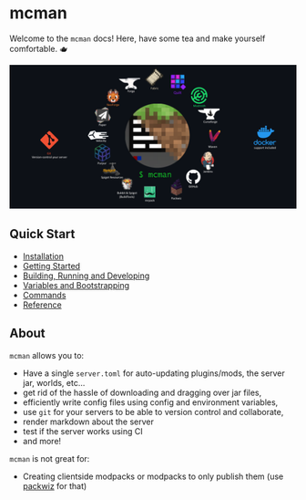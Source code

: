 # mcman

Welcome to the `mcman` docs! Here, have some tea and make yourself comfortable. 🫖

![mcman banner](./mcman-3.png)

## Quick Start

- [Installation](./installation.md)
- [Getting Started](./tutorials/getting-started.md)
- [Building, Running and Developing](./tutorials/building.md)
- [Variables and Bootstrapping](./tutorials/variables.md)
- [Commands](./commands)
- [Reference](./reference/server.toml.md)

## About

`mcman` allows you to:

- Have a single `server.toml` for auto-updating plugins/mods, the server jar, worlds, etc...
- get rid of the hassle of downloading and dragging over jar files,
- efficiently write config files using config and environment variables,
- use `git` for your servers to be able to version control and collaborate,
- render markdown about the server
- test if the server works using CI
- and more!

`mcman` is not great for:

- Creating clientside modpacks or modpacks to only publish them (use [packwiz](https://packwiz.infra.link/) for that)

